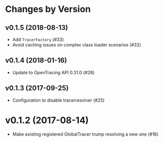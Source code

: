 # Changes by Version

## v0.1.5 (2018-08-13) 
* Add `TracerFactory` (#33)
* Avoid caching issues on complex class loader scenarios (#32)

## v0.1.4 (2018-01-16)
* Update to OpenTracing API 0.31.0 (#28)

## v0.1.3 (2017-09-25)
* Configuration to disable tracerresolver (#25)

# v0.1.2 (2017-08-14)
* Make existing registered GlobalTracer trump resolving a new one (#16)
